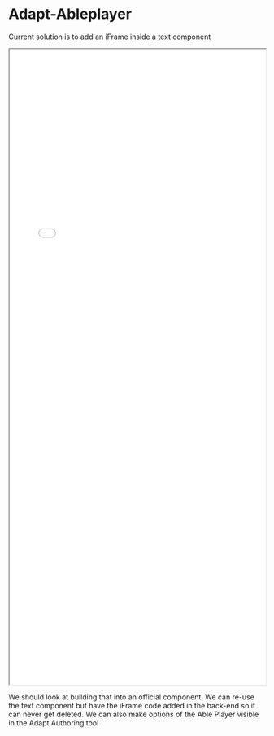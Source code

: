 # Adapt-Ableplayer
Current solution is to add an iFrame inside a text component

<iframe width="100%" height="1250px " class=”frame-area” src="externals/Valerie_T1_EN/index.html"></iframe>

We should look at building that into an official component.
We can re-use the text component but have the iFrame code added in the back-end so it can never get deleted.
We can also make options of the Able Player visible in the Adapt Authoring tool
